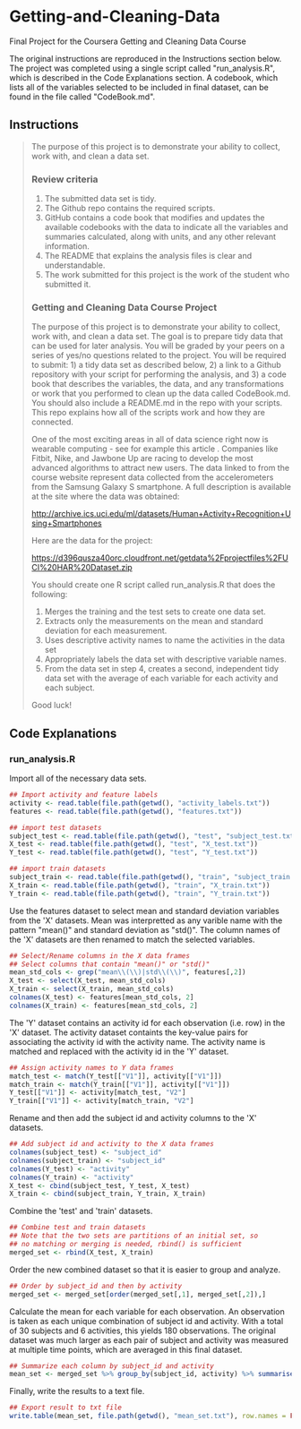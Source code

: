 # Getting-and-Cleaning-Data
Final Project for the Coursera Getting and Cleaning Data Course

The original instructions are reproduced in the Instructions section below. The project was completed using a single script called "run_analysis.R", which is described in the Code Explanations section. A codebook, which lists all of the variables selected to be included in final dataset, can be found in the file called "CodeBook.md".

## Instructions

>The purpose of this project is to demonstrate your ability to collect, work with, and clean a data set.
>
>### Review criteria 
>1. The submitted data set is tidy.
>1. The Github repo contains the required scripts.
>1. GitHub contains a code book that modifies and updates the available codebooks with the data to indicate all the variables and summaries calculated, along with units, and any other relevant information.
>1. The README that explains the analysis files is clear and understandable.
>1. The work submitted for this project is the work of the student who submitted it.
>
>### Getting and Cleaning Data Course Project
>The purpose of this project is to demonstrate your ability to collect, work with, and clean a data set. The goal is to prepare tidy data that can be used for later analysis. You will be graded by your peers on a series of yes/no questions related to the project. You will be required to submit: 1) a tidy data set as described below, 2) a link to a Github repository with your script for performing the analysis, and 3) a code book that describes the variables, the data, and any transformations or work that you performed to clean up the data called CodeBook.md. You should also include a README.md in the repo with your scripts. This repo explains how all of the scripts work and how they are connected.
>
>One of the most exciting areas in all of data science right now is wearable computing - see for example this article . Companies like Fitbit, Nike, and Jawbone Up are racing to develop the most advanced algorithms to attract new users. The data linked to from the course website represent data collected from the accelerometers from the Samsung Galaxy S smartphone. A full description is available at the site where the data was obtained:
>
>http://archive.ics.uci.edu/ml/datasets/Human+Activity+Recognition+Using+Smartphones
>
>Here are the data for the project:
>
>https://d396qusza40orc.cloudfront.net/getdata%2Fprojectfiles%2FUCI%20HAR%20Dataset.zip
>
>You should create one R script called run_analysis.R that does the following:
>
>1. Merges the training and the test sets to create one data set.
>1. Extracts only the measurements on the mean and standard deviation for each measurement.
>1. Uses descriptive activity names to name the activities in the data set
>1. Appropriately labels the data set with descriptive variable names.
>1. From the data set in step 4, creates a second, independent tidy data set with the average of each variable for each activity and each subject.
>
>Good luck!

## Code Explanations
### run_analysis.R

Import all of the necessary data sets.
```R
## Import activity and feature labels
activity <- read.table(file.path(getwd(), "activity_labels.txt"))
features <- read.table(file.path(getwd(), "features.txt"))

## import test datasets
subject_test <- read.table(file.path(getwd(), "test", "subject_test.txt"))
X_test <- read.table(file.path(getwd(), "test", "X_test.txt"))
Y_test <- read.table(file.path(getwd(), "test", "Y_test.txt"))

## import train datasets
subject_train <- read.table(file.path(getwd(), "train", "subject_train.txt"))
X_train <- read.table(file.path(getwd(), "train", "X_train.txt"))
Y_train <- read.table(file.path(getwd(), "train", "Y_train.txt"))
```

Use the features dataset to select mean and standard deviation variables from the 'X' datasets. Mean was interpretted as any varible name with the pattern "mean()" and standard deviation as "std()". The column names of the 'X' datasets are then renamed to match the selected variables.
```R
## Select/Rename columns in the X data frames
## Select columns that contain "mean()" or "std()"
mean_std_cols <- grep("mean\\(\\)|std\\(\\)", features[,2])
X_test <- select(X_test, mean_std_cols)
X_train <- select(X_train, mean_std_cols)
colnames(X_test) <- features[mean_std_cols, 2]
colnames(X_train) <- features[mean_std_cols, 2]
```

The 'Y' dataset contains an activity id for each observation (i.e. row) in the 'X' dataset. The activity dataset containts the key-value pairs for associating the activity id with the activity name. The activity name is matched and replaced with the activity id in the 'Y' dataset.
```R
## Assign activity names to Y data frames
match_test <- match(Y_test[["V1"]], activity[["V1"]])
match_train <- match(Y_train[["V1"]], activity[["V1"]])
Y_test[["V1"]] <- activity[match_test, "V2"]
Y_train[["V1"]] <- activity[match_train, "V2"]
```

Rename and then add the subject id and activity columns to the 'X' datasets.
```R
## Add subject id and activity to the X data frames
colnames(subject_test) <- "subject_id"
colnames(subject_train) <- "subject_id"
colnames(Y_test) <- "activity"
colnames(Y_train) <- "activity"
X_test <- cbind(subject_test, Y_test, X_test)
X_train <- cbind(subject_train, Y_train, X_train)
```

Combine the 'test' and 'train' datasets.
```R
## Combine test and train datasets
## Note that the two sets are partitions of an initial set, so
## no matching or merging is needed, rbind() is sufficient
merged_set <- rbind(X_test, X_train)
```

Order the new combined dataset so that it is easier to group and analyze.
```R
## Order by subject_id and then by activity
merged_set <- merged_set[order(merged_set[,1], merged_set[,2]),]
```

Calculate the mean for each variable for each observation. An observation is taken as each unique combination of subject id and activity. With a total of 30 subjects and 6 activities, this yields 180 observations. The original dataset was much larger as each pair of subject and activity was measured at multiple time points, which are averaged in this final dataset.
```R
## Summarize each column by subject_id and activity
mean_set <- merged_set %>% group_by(subject_id, activity) %>% summarise_each(funs(mean))
```
Finally, write the results to a text file.
```R
## Export result to txt file
write.table(mean_set, file.path(getwd(), "mean_set.txt"), row.names = FALSE)
```
